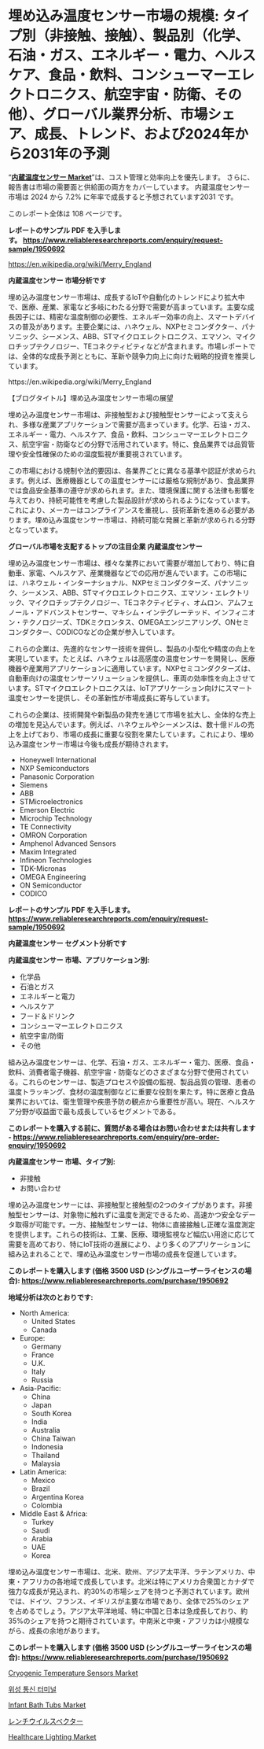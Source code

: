<p><h1>埋め込み温度センサー市場の規模: タイプ別（非接触、接触）、製品別（化学、石油・ガス、エネルギー・電力、ヘルスケア、食品・飲料、コンシューマーエレクトロニクス、航空宇宙・防衛、その他）、グローバル業界分析、市場シェア、成長、トレンド、および2024年から2031年の予測</h1></p><p>&ldquo;<strong><a href="https://www.reliableresearchreports.com/embedded-temperature-sensor-r1950692">内蔵温度センサー Market</a></strong>&rdquo;は、コスト管理と効率向上を優先します。 さらに、報告書は市場の需要面と供給面の両方をカバーしています。 内蔵温度センサー 市場は 2024 から 7.2% に年率で成長すると予想されています2031 です。</p>
<p>このレポート全体は 108 ページです。</p>
<p><strong>レポートのサンプル PDF を入手します。&nbsp;<a href="https://www.reliableresearchreports.com/enquiry/request-sample/1950692">https://www.reliableresearchreports.com/enquiry/request-sample/1950692</a></strong></p>
<p><a href="https://en.wikipedia.org/wiki/Merry_England">https://en.wikipedia.org/wiki/Merry_England</a></p>
<p><strong>内蔵温度センサー 市場分析です</strong></p>
<p><p>埋め込み温度センサー市場は、成長するIoTや自動化のトレンドにより拡大中で、医療、産業、家電など多岐にわたる分野で需要が高まっています。主要な成長因子には、精密な温度制御の必要性、エネルギー効率の向上、スマートデバイスの普及があります。主要企業には、ハネウェル、NXPセミコンダクター、パナソニック、シーメンス、ABB、STマイクロエレクトロニクス、エマソン、マイクロチップテクノロジー、TEコネクティビティなどが含まれます。市場レポートでは、全体的な成長予測とともに、革新や競争力向上に向けた戦略的投資を推奨しています。</p></p>
<p>https://en.wikipedia.org/wiki/Merry_England</p>
<p><p>【ブログタイトル】埋め込み温度センサー市場の展望</p><p>埋め込み温度センサー市場は、非接触型および接触型センサーによって支えられ、多様な産業アプリケーションで需要が高まっています。化学、石油・ガス、エネルギー・電力、ヘルスケア、食品・飲料、コンシューマーエレクトロニクス、航空宇宙・防衛などの分野で活用されています。特に、食品業界では品質管理や安全性確保のための温度監視が重要視されています。</p><p>この市場における規制や法的要因は、各業界ごとに異なる基準や認証が求められます。例えば、医療機器としての温度センサーには厳格な規制があり、食品業界では食品安全基準の遵守が求められます。また、環境保護に関する法律も影響を与えており、持続可能性を考慮した製品設計が求められるようになっています。これにより、メーカーはコンプライアンスを重視し、技術革新を進める必要があります。埋め込み温度センサー市場は、持続可能な発展と革新が求められる分野となっています。</p></p>
<p><strong>グローバル市場を支配するトップの注目企業 内蔵温度センサー</strong></p>
<p><p>埋め込み温度センサー市場は、様々な業界において需要が増加しており、特に自動車、家電、ヘルスケア、産業機器などでの応用が進んでいます。この市場には、ハネウェル・インターナショナル、NXPセミコンダクターズ、パナソニック、シーメンス、ABB、STマイクロエレクトロニクス、エマソン・エレクトリック、マイクロチップテクノロジー、TEコネクティビティ、オムロン、アムフェノール・アドバンストセンサー、マキシム・インテグレーテッド、インフィニオン・テクノロジーズ、TDKミクロンタス、OMEGAエンジニアリング、ONセミコンダクター、CODICOなどの企業が参入しています。</p><p>これらの企業は、先進的なセンサー技術を提供し、製品の小型化や精度の向上を実現しています。たとえば、ハネウェルは高感度の温度センサーを開発し、医療機器や産業用アプリケーションに適用しています。NXPセミコンダクターズは、自動車向けの温度センサーソリューションを提供し、車両の効率性を向上させています。STマイクロエレクトロニクスは、IoTアプリケーション向けにスマート温度センサーを提供し、その革新性が市場成長に寄与しています。</p><p>これらの企業は、技術開発や新製品の発売を通じて市場を拡大し、全体的な売上の増加を見込んでいます。例えば、ハネウェルやシーメンスは、数十億ドルの売上を上げており、市場の成長に重要な役割を果たしています。これにより、埋め込み温度センサー市場は今後も成長が期待されます。</p></p>
<p><ul><li>Honeywell International</li><li>NXP Semiconductors</li><li>Panasonic Corporation</li><li>Siemens</li><li>ABB</li><li>STMicroelectronics</li><li>Emerson Electric</li><li>Microchip Technology</li><li>TE Connectivity</li><li>OMRON Corporation</li><li>Amphenol Advanced Sensors</li><li>Maxim Integrated</li><li>Infineon Technologies</li><li>TDK-Micronas</li><li>OMEGA Engineering</li><li>ON Semiconductor</li><li>CODICO</li></ul></p>
<p><strong>レポートのサンプル PDF を入手します。 <a href="https://www.reliableresearchreports.com/enquiry/request-sample/1950692">https://www.reliableresearchreports.com/enquiry/request-sample/1950692</a></strong></p>
<p><strong>内蔵温度センサー セグメント分析です</strong></p>
<p><strong>内蔵温度センサー 市場、アプリケーション別:</strong></p>
<p><ul><li>化学品</li><li>石油とガス</li><li>エネルギーと電力</li><li>ヘルスケア</li><li>フード＆ドリンク</li><li>コンシューマーエレクトロニクス</li><li>航空宇宙/防衛</li><li>その他</li></ul></p>
<p><p>組み込み温度センサーは、化学、石油・ガス、エネルギー・電力、医療、食品・飲料、消費者電子機器、航空宇宙・防衛などのさまざまな分野で使用されている。これらのセンサーは、製造プロセスや設備の監視、製品品質の管理、患者の温度トラッキング、食材の温度制御などに重要な役割を果たす。特に医療と食品業界においては、衛生管理や疾患予防の観点から重要性が高い。現在、ヘルスケア分野が収益面で最も成長しているセグメントである。</p></p>
<p><strong>このレポートを購入する前に、質問がある場合はお問い合わせまたは共有します - <a href="https://www.reliableresearchreports.com/enquiry/pre-order-enquiry/1950692">https://www.reliableresearchreports.com/enquiry/pre-order-enquiry/1950692</a></strong></p>
<p><strong>内蔵温度センサー 市場、タイプ別:</strong></p>
<p><ul><li>非接触</li><li>お問い合わせ</li></ul></p>
<p><p>埋め込み温度センサーには、非接触型と接触型の2つのタイプがあります。非接触型センサーは、対象物に触れずに温度を測定できるため、高速かつ安全なデータ取得が可能です。一方、接触型センサーは、物体に直接接触し正確な温度測定を提供します。これらの技術は、工業、医療、環境監視など幅広い用途に応じて需要を高めており、特にIoT技術の進展により、より多くのアプリケーションに組み込まれることで、埋め込み温度センサー市場の成長を促進しています。</p></p>
<p><strong>このレポートを購入します (価格 3500 USD (シングルユーザーライセンスの場合): <a href="https://www.reliableresearchreports.com/purchase/1950692">https://www.reliableresearchreports.com/purchase/1950692</a></strong></p>
<p><strong>地域分析は次のとおりです:</strong></p>
<p><ul>
    <li>
        North America:
        <ul>
            <li>United States</li>
            <li>Canada</li>
        </ul>
    </li>
    <li>
        Europe:
        <ul>
            <li>Germany</li>
            <li>France</li>
            <li>U.K.</li>
            <li>Italy</li>
            <li>Russia</li>
        </ul>
    </li>
    <li>
        Asia-Pacific:
        <ul>
            <li>China</li>
            <li>Japan</li>
            <li>South Korea</li>
            <li>India</li>
            <li>Australia</li>
            <li>China Taiwan</li>
            <li>Indonesia</li>
            <li>Thailand</li>
            <li>Malaysia</li>
        </ul>
    </li>
    <li>
        Latin America:
        <ul>
            <li>Mexico</li>
            <li>Brazil</li>
            <li>Argentina Korea</li>
            <li>Colombia</li>
        </ul>
    </li>
    <li>
        Middle East & Africa:
        <ul>
            <li>Turkey</li>
            <li>Saudi</li>
            <li>Arabia</li>
            <li>UAE</li>
            <li>Korea</li>
        </ul>
    </li>
    </ul></p>
<p><p>埋め込み温度センサー市場は、北米、欧州、アジア太平洋、ラテンアメリカ、中東・アフリカの各地域で成長しています。北米は特にアメリカ合衆国とカナダで強力な成長が見込まれ、約30%の市場シェアを持つと予測されています。欧州では、ドイツ、フランス、イギリスが主要な市場であり、全体で25%のシェアを占めるでしょう。アジア太平洋地域、特に中国と日本は急成長しており、約35%のシェアを持つと期待されています。中南米と中東・アフリカは小規模ながら、成長の余地があります。</p></p>
<p><strong>このレポートを購入します (価格 3500 USD (シングルユーザーライセンスの場合): <a href="https://www.reliableresearchreports.com/purchase/1950692">https://www.reliableresearchreports.com/purchase/1950692</a></strong></p>
<p><p><a href="https://github.com/prosalinda88/Market-Research-Report-List-6/blob/main/cryogenic-temperature-sensors-market.md">Cryogenic Temperature Sensors Market</a></p><p><a href="https://medium.com/@kelvinfeenrey98677/%EC%9C%84%EC%84%B1-%ED%86%B5%EC%8B%A0-%EB%8B%A8%EB%A7%90%EA%B8%B0-%EC%8B%9C%EC%9E%A5-%EA%B7%9C%EB%AA%A8-%EC%8B%9C%EC%9E%A5-%EC%84%B8%EB%B6%84%ED%99%94-%EC%8B%9C%EC%9E%A5-%EB%8F%99%ED%96%A5-%EB%B0%8F-2031%EB%85%84%EA%B9%8C%EC%A7%80%EC%9D%98-%EC%84%B1%EC%9E%A5-%EB%B6%84%EC%84%9D-%EC%98%88%EC%B8%A1-df8d2e25986f">위성 통신 터미널</a></p><p><a href="https://www.linkedin.com/pulse/infant-bath-tubs-market-global-insights-sales-trends-2024-zzlif?trackingId=kDUIQVFTQU6UxRC%2FGSDclA%3D%3D">Infant Bath Tubs Market</a></p><p><a href="https://github.com/lababdou/Market-Research-Report-List-6/blob/main/32077382030.md">レンチウイルスベクター</a></p><p><a href="https://www.linkedin.com/pulse/healthcare-lighting-market-trends-regional-insights-forecasted-6io3e?trackingId=dfaDbYUKRXaQuJQ05I1gDg%3D%3D">Healthcare Lighting Market</a></p></p>